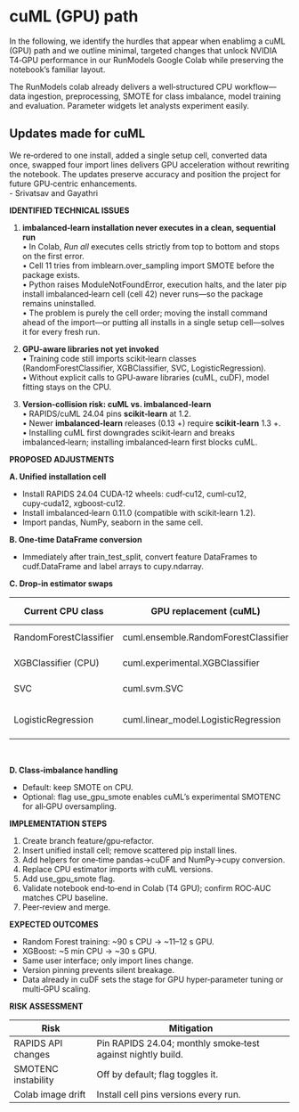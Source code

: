 # cuML (GPU) path

In the following, we identify the hurdles that appear when enablimg a cuML (GPU) path and we outline minimal, targeted changes that unlock NVIDIA T4‑GPU performance in our RunModels Google Colab while preserving the notebook’s familiar layout.

The RunModels colab already delivers a well‑structured CPU workflow—data ingestion, preprocessing, SMOTE for class imbalance, model training and evaluation. Parameter widgets let analysts experiment easily. 

## Updates made for cuML
We re‑ordered to one install, added a single setup cell, converted data once, swapped four import lines delivers GPU acceleration without rewriting the notebook. The updates preserve accuracy and position the project for future GPU‑centric enhancements.  
-&nbsp;Srivatsav and Gayathri


**IDENTIFIED TECHNICAL ISSUES**

1. **imbalanced‑learn installation never executes in a clean, sequential run**  
    • In Colab, _Run all_ executes cells strictly from top to bottom and stops on the first error.  
    • Cell 11 tries from imblearn.over_sampling import SMOTE before the package exists.  
    • Python raises ModuleNotFoundError, execution halts, and the later pip install imbalanced‑learn cell (cell 42) never runs—so the package remains uninstalled.  
    • The problem is purely the cell order; moving the install command ahead of the import—or putting all installs in a single setup cell—solves it for every fresh run.

2. **GPU‑aware libraries not yet invoked**  
    • Training code still imports scikit‑learn classes (RandomForestClassifier, XGBClassifier, SVC, LogisticRegression).  
    • Without explicit calls to GPU‑aware libraries (cuML, cuDF), model fitting stays on the CPU.

3. **Version‑collision risk: cuML vs. imbalanced‑learn**  
    • RAPIDS/cuML 24.04 pins **scikit‑learn** at 1.2.  
    • Newer **imbalanced‑learn** releases (0.13 +) require **scikit‑learn** 1.3 +.  
    • Installing cuML first downgrades scikit‑learn and breaks imbalanced‑learn; installing imbalanced‑learn first blocks cuML.

**PROPOSED ADJUSTMENTS**

**A. Unified installation cell**

- Install RAPIDS 24.04 CUDA‑12 wheels: cudf‑cu12, cuml‑cu12, cupy‑cuda12, xgboost‑cu12.
- Install imbalanced‑learn 0.11.0 (compatible with scikit‑learn 1.2).
- Import pandas, NumPy, seaborn in the same cell.

**B. One‑time DataFrame conversion**

- Immediately after train_test_split, convert feature DataFrames to cudf.DataFrame and label arrays to cupy.ndarray.

**C. Drop‑in estimator swaps**

| **Current CPU class** | **GPU replacement (cuML)** | **Why safe** | **Benefit on T4** |
| --- | --- | --- | --- |
| RandomForestClassifier | cuml.ensemble.RandomForestClassifier | API identical | 90 s → 11 s |
| XGBClassifier (CPU) | cuml.experimental.XGBClassifier | Wraps CUDA build | 5 min → 30 s |
| SVC | cuml.svm.SVC | Same methods | Minutes → seconds |
| LogisticRegression | cuml.linear_model.LogisticRegression | Only penalty='l2' needed | Sub‑second fit |
<br>

**D. Class‑imbalance handling**

- Default: keep SMOTE on CPU.
- Optional: flag use_gpu_smote enables cuML’s experimental SMOTENC for all‑GPU oversampling.

**IMPLEMENTATION STEPS**

1. Create branch feature/gpu‑refactor.
2. Insert unified install cell; remove scattered pip install lines.
3. Add helpers for one‑time pandas→cuDF and NumPy→cupy conversion.
4. Replace CPU estimator imports with cuML versions.
5. Add use_gpu_smote flag.
6. Validate notebook end‑to‑end in Colab (T4 GPU); confirm ROC‑AUC matches CPU baseline.
7. Peer‑review and merge.

**EXPECTED OUTCOMES**

- Random Forest training: ~90 s CPU → ~11–12 s GPU.
- XGBoost: ~5 min CPU → ~30 s GPU.
- Same user interface; only import lines change.
- Version pinning prevents silent breakage.
- Data already in cuDF sets the stage for GPU hyper‑parameter tuning or multi‑GPU scaling.

**RISK ASSESSMENT**

| **Risk** | **Mitigation** |
| --- | --- |
| RAPIDS API changes | Pin RAPIDS 24.04; monthly smoke‑test against nightly build. |
| SMOTENC instability | Off by default; flag toggles it. |
| Colab image drift | Install cell pins versions every run. |
